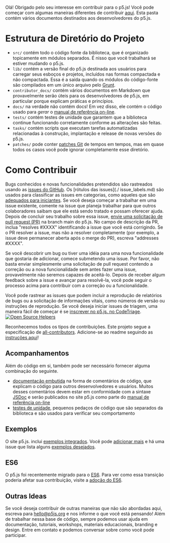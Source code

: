 Olá! Obrigado pelo seu interesse em contribuir para o p5.js! Você pode começar com algumas maneiras diferentes de contribuir [aqui](https://p5js.org/community/#contribute). Esta pasta contém vários documentos destinados aos desenvolvedores do p5.js.

# Estrutura de Diretório do Projeto

* `src/` contém todo o código fonte da biblioteca, que é organizado topicamente em módulos separados. É nisso que você trabalhará se estiver mudando o p5.js.
* `lib/` contém a versão final do p5.js destinada aos usuários para carregar seus esboços e projetos, incluídos nas formas compactada e não compactada. Essa é a saída quando os módulos do código-fonte são compilados em um único arquivo pelo [Grunt](https://gruntjs.com/).
* `contributor_docs/` contém vários documentos em Markdown que provavelmente serão úteis para os desenvolvedores de p5.js, em particular porque explicam práticas e princípios.
* `docs/` na verdade não contém docs! Em vez disso, ele contém o código usado para *gerar* o [manual de referência on-line](https://p5js.org/reference/).
* `tests/` contém testes de unidade que garantem que a biblioteca continue funcionando corretamente conforme as alterações são feitas.
* `tasks/` contém scripts que executam tarefas automatizadas relacionadas à construção, implantação e release de novas versões do p5.js.
* `patches/` pode conter [patches Git](https://git-scm.com/docs/git-format-patch) de tempos em tempos, mas em quase todos os casos você pode ignorar completamente esse diretório.

# Como Contribuir

Bugs conhecidos e novas funcionalidades pretendidos são rastreados usando as [issues do GitHub](https://github.com/processing/p5.js/issues). Os [rótulos das issues](./ issue_labels.md) são usados para classificar as issues em categorias, como aqueles que são [adequados para iniciantes](https://github.com/processing/p5.js/labels/level%3Abeginner). Se você deseja começar a trabalhar em uma issue existente, comente na issue que planeja trabalhar para que outros colaboradores saibam que ele está sendo tratado e possam oferecer ajuda. Depois de concluir seu trabalho sobre essa issue, [envie uma solicitação de pull request (PR)](./preparing_a_pull_request.md) na branch main do p5.js. No campo de descrição da PR, inclua "resolves #XXXX" identificando a issue que você está corrigindo. Se o PR resolver a issue, mas não a resolver completamente (por exemplo, a issue deve permanecer aberta após o merge do PR), escreva "addresses #XXXX".

Se você descobrir um bug ou tiver uma idéia para uma nova funcionalidade que gostaria de adicionar, comece submetendo uma issue. Por favor, não basta enviar simplesmente uma solicitação de pull request contendo a correção ou a nova funcionalidade sem antes fazer uma issue, provavelmente não seremos capazes de aceitá-lo. Depois de receber algum feedback sobre a issue e avançar para resolvê-la, você pode seguir o processo acima para contribuir com a correção ou a funcionalidade.

Você pode rastrear as issues que podem incluir a reprodução de relatórios de bugs ou a solicitação de informações vitais, como números de versão ou instruções de reprodução. Se você deseja iniciar issues de triagem, uma maneira fácil de começar é se [inscrever no p5.js. no CodeTriage](https://www.codetriage.com/processing/p5.js). [![Open Source Helpers](https://www.codetriage.com/processing/p5.js/badges/users.svg)](https://www.codetriage.com/processing/p5.js)

Reconhecemos todos os tipos de contribuições. Este projeto segue a especificação de [all-contributors](https://github.com/kentcdodds/all-contributors). Adicione-se ao readme seguindo as [instruções aqui](https://github.com/processing/p5.js/issues/2309)!

## Acompanhamentos

Além do código em si, também pode ser necessário fornecer alguma combinação do seguinte.

- [documentação embutida](./inline_documentation.md) na forma de comentários de código, que explicam o código para outros desenvolvedores e usuários. Muitos desses comentários devem estar em conformidade com a sintaxe [JSDoc](https://usejsdoc.org) e serão publicados no site p5.js como parte do [manual de referência on-line](https://p5js.org/reference/ )
- [testes de unidade](./unit_testing.md), pequenos pedaços de código que são separados da biblioteca e são usados para verificar seu comportamento

## Exemplos

O site p5.js. inclui [exemplos integrados](https://p5js.org/examples/). Você pode [adicionar mais](https://github.com/processing/p5.js-website/blob/main/contributor_docs/Adding_examples.md) e há uma issue que lista alguns [exemplos desejados](https://github.com/processing/p5.js/issues/1954).

## ES6

O p5.js foi recentemente migrado para o [ES6](https://en.wikipedia.org/wiki/ECMAScript#6th_Edition_-_ECMAScript_2015). Para ver como essa transição poderia afetar sua contribuição, visite a [adoção do ES6](./es6-adoption.md).

## Outras Ideas

Se você deseja contribuir de outras maneiras que não são abordadas aqui, escreva para [hello@p5js.org](mailto:hello@p5js.org) e nos informe o que você está pensando! Além de trabalhar nessa base de código, sempre podemos usar ajuda em documentação, tutoriais, workshops, materiais educacionais, branding e design. Entre em contato e podemos conversar sobre como você pode participar.